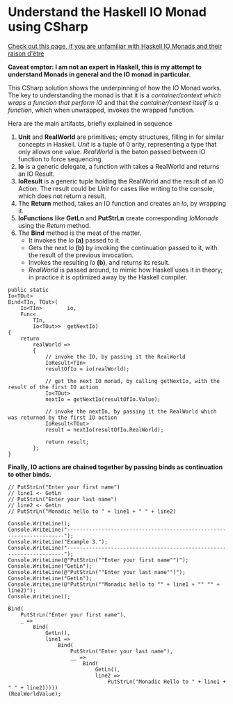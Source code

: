 # Understand the Haskell IO Monad using CSharp

[Check out this page, if you are unfamiliar with Haskell IO Monads and their raison d'être](https://wiki.haskell.org/IO_inside#.27.3E.3E.3D.27_and_.27do.27_notation)

**Caveat emptor: I am not an expert in Haskell, this is my attempt to understand Monads in general and the IO monad in particular.**

This CSharp solution shows the underpinning of how the IO Monad works. The key to understanding the monad is that it is a *container/context which wraps a function that perform IO* and that the *container/context itself is a function*, which when unwrapped, invokes the wrapped function.

Hera are the main artifacts, briefly explained in sequence
1. **Unit** and **RealWorld** are primitives; empty structures, filling in for similar concepts in Haskell. *Unit* is a tuple of 0 arity, representing a type that only allows one value. *RealWorld* is the baton passed between IO function to force sequencing.
2. **Io** is a generic delegate, a function with takes a RealWorld and returns an IO Result.
3. **IoResult** is a generic tuple holding the RealWorld and the result of an IO Action. The result could be *Unit* for cases like writing to the console, which does not return a result.
4. The **Return** method, takes an IO function and creates an *Io*, by wrapping it.
5. **IoFunctions** like **GetLn** and **PutStrLn** create corresponding *IoMonads* using the *Return* method.
6. The **Bind** method is the meat of the matter. 
   * It invokes the *Io* **(a)** passed to it.
   * Gets the next *Io* **(b)** by invoking the continuation passed to it, with the result of the previous invocation.
   * Invokes the resulting *Io* **(b)**, and returns its result.
   * *RealWorld* is passed around, to mimic how Haskell uses it in theory; in practice it is optimized away by the Haskell compiler.

```
public static 
Io<TOut>
Bind<TIn, TOut>(
    Io<TIn>        io,
    Func<
        TIn, 
        Io<TOut>>  getNextIo)
{
    return 
        realWorld => 
        {
            // invoke the IO, by passing it the RealWorld
            IoResult<TIn> 
            resultOfIo = io(realWorld);    

            // get the next IO monad, by calling getNextIo, with the result of the first IO action
            Io<TOut> 
            nextIo = getNextIo(resultOfIo.Value);  

            // invoke the nextIo, by passing it the RealWorld which was returned by the first IO action 
            IoResult<TOut> 
            result = nextIo(resultOfIo.RealWorld);   

            return result;
        };
}
```

**Finally, IO actions are chained together by passing binds as continuation to other binds.**

```
// PutStrLn("Enter your first name")
// line1 <- GetLn 
// PutStrLn("Enter your last name")
// line2 <- GetLn 
// PutStrLn("Monadic hello to " + line1 + " " + line2)

Console.WriteLine();
Console.WriteLine("---------------------------------------------------------------------");
Console.WriteLine("Example 3.");
Console.WriteLine("---------------------------------------------------------------------");
Console.WriteLine(@"PutStrLn(""Enter your first name"")");
Console.WriteLine("GetLn");
Console.WriteLine(@"PutStrLn(""Enter your last name"")");
Console.WriteLine("GetLn");
Console.WriteLine(@"PutStrLn(""Monadic hello to "" + line1 + "" "" + line2)");
Console.WriteLine();

Bind(
    PutStrLn("Enter your first name"),
    _ =>
        Bind(
            GetLn(),
            line1 =>
                Bind(
                    PutStrLn("Enter your last name"),
                    __ =>
                        Bind(
                            GetLn(),
                            line2 => 
                                PutStrLn("Monadic Hello to " + line1 + " " + line2)))))
(RealWorldValue);
```




